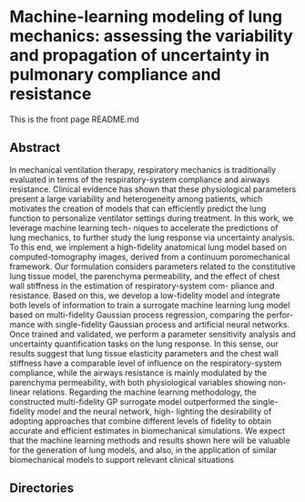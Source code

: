 # Machine-learning modeling of lung mechanics: assessing the variability and propagation of uncertainty in pulmonary compliance and resistance

This is the front page README.md

## Abstract
In mechanical ventilation therapy, respiratory mechanics is traditionally evaluated in terms of the respiratory-system
compliance and airways resistance. Clinical evidence has shown that these physiological parameters present a large
variability and heterogeneity among patients, which motivates the creation of models that can efficiently predict the
lung function to personalize ventilator settings during treatment. In this work, we leverage machine learning tech-
niques to accelerate the predictions of lung mechanics, to further study the lung response via uncertainty analysis. To
this end, we implement a high-fidelity anatomical lung model based on computed-tomography images, derived from
a continuum poromechanical framework. Our formulation considers parameters related to the constitutive lung tissue
model, the parenchyma permeability, and the effect of chest wall stiffness in the estimation of respiratory-system com-
pliance and resistance. Based on this, we develop a low-fidelity model and integrate both levels of information to train
a surrogate machine learning lung model based on multi-fidelity Gaussian process regression, comparing the perfor-
mance with single-fidelity Gaussian process and artificial neural networks. Once trained and validated, we perform
a parameter sensitivity analysis and uncertainty quantification tasks on the lung response. In this sense, our results
suggest that lung tissue elasticity parameters and the chest wall stiffness have a comparable level of influence on the
respiratory-system compliance, while the airways resistance is mainly modulated by the parenchyma permeability,
with both physiological variables showing non-linear relations. Regarding the machine learning methodology, the
constructed multi-fidelity GP surrogate model outperformed the single-fidelity model and the neural network, high-
lighting the desirability of adopting approaches that combine different levels of fidelity to obtain accurate and efficient
estimates in biomechanical simulations. We expect that the machine learning methods and results shown here will be
valuable for the generation of lung models, and also, in the application of similar biomechanical models to support
relevant clinical situations

## Directories

